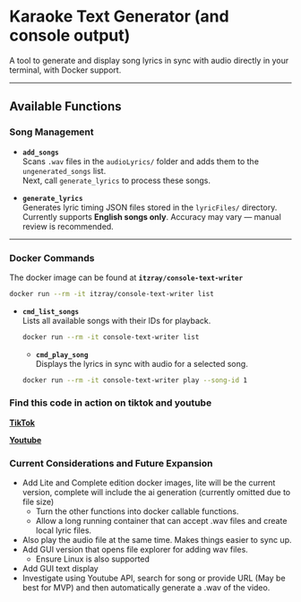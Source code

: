 # Karaoke Text Generator (and console output)

A tool to generate and display song lyrics in sync with audio directly in your terminal, with Docker support.

---

## Available Functions

### Song Management

- **`add_songs`**  
  Scans `.wav` files in the `audioLyrics/` folder and adds them to the `ungenerated_songs` list.  
  Next, call `generate_lyrics` to process these songs.

- **`generate_lyrics`**  
  Generates lyric timing JSON files stored in the `lyricFiles/` directory.  
  Currently supports **English songs only**. Accuracy may vary — manual review is recommended.

---

### Docker Commands

The docker image can be found at **`itzray/console-text-writer`**

```bash
docker run --rm -it itzray/console-text-writer list
```

- **`cmd_list_songs`**  
  Lists all available songs with their IDs for playback.

  ```bash
  docker run --rm -it console-text-writer list
  ```

  - **`cmd_play_song`**  
    Displays the lyrics in sync with audio for a selected song.

  ```bash
  docker run --rm -it console-text-writer play --song-id 1
  ```

### Find this code in action on tiktok and youtube

**[TikTok](https://www.tiktok.com/@mhffn_)**

**[Youtube](https://www.youtube.com/@1ts_Ray/shorts)**

### Current Considerations and Future Expansion

- Add Lite and Complete edition docker images, lite will be the current version, complete will include the ai generation (currently omitted due to file size)
  - Turn the other functions into docker callable functions.
  - Allow a long running container that can accept .wav files and create local lyric files.
- Also play the audio file at the same time. Makes things easier to sync up.
- Add GUI version that opens file explorer for adding wav files.
  - Ensure Linux is also supported
- Add GUI text display
- Investigate using Youtube API, search for song or provide URL (May be best for MVP) and then automatically generate a .wav of the video.
